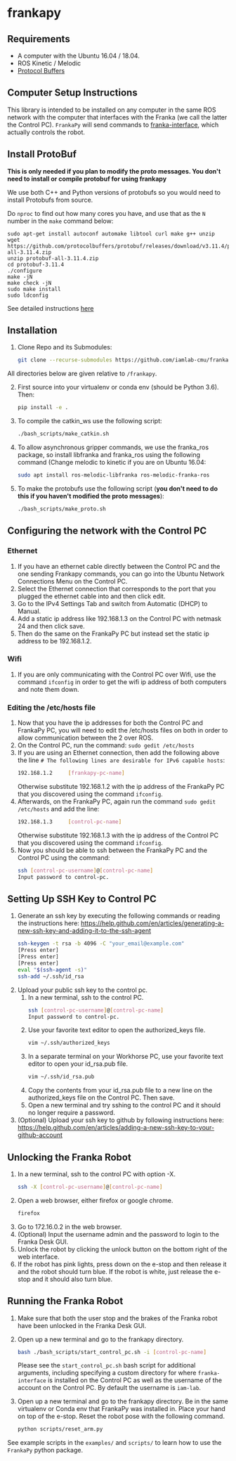 # frankapy

## Requirements

* A computer with the Ubuntu 16.04 / 18.04.
* ROS Kinetic / Melodic
* [Protocol Buffers](https://github.com/protocolbuffers/protobuf)

## Computer Setup Instructions

This library is intended to be installed on any computer in the same ROS network with the computer that interfaces with the Franka (we call the latter the Control PC).
`FrankaPy` will send commands to [franka-interface](https://github.com/iamlab-cmu/franka-interface), which actually controls the robot.

## Install ProtoBuf

**This is only needed if you plan to modify the proto messages. You don't need to install or compile protobuf for using frankapy**

We use both C++ and Python versions of protobufs so you would need to install Protobufs from source. 

Do `nproc` to find out how many cores you have, and use that as the `N` number in the `make` command below:

```shell
sudo apt-get install autoconf automake libtool curl make g++ unzip
wget https://github.com/protocolbuffers/protobuf/releases/download/v3.11.4/protobuf-all-3.11.4.zip
unzip protobuf-all-3.11.4.zip
cd protobuf-3.11.4
./configure
make -jN
make check -jN
sudo make install
sudo ldconfig
```
See detailed instructions [here](https://github.com/protocolbuffers/protobuf/blob/master/src/README.md)

## Installation

1. Clone Repo and its Submodules:

   ```bash
   git clone --recurse-submodules https://github.com/iamlab-cmu/frankapy.git
   ```
All directories below are given relative to `/frankapy`.

2. First source into your virtualenv or conda env (should be Python 3.6). Then:
   ```bash
   pip install -e .
   ```
   
3. To compile the catkin_ws use the following script:
	```bash
   ./bash_scripts/make_catkin.sh
   ```

4. To allow asynchronous gripper commands, we use the franka\_ros package, so install libfranka and franka\_ros using the following command (Change melodic to kinetic if you are on Ubuntu 16.04:
   ```bash
   sudo apt install ros-melodic-libfranka ros-melodic-franka-ros
   ```

5. To make the protobufs use the following script (**you don't need to do this if you haven't modified the proto messages**):
	```bash
   ./bash_scripts/make_proto.sh
   ```

## Configuring the network with the Control PC
### Ethernet
1. If you have an ethernet cable directly between the Control PC and the one sending Frankapy commands, you can go into the Ubuntu Network Connections Menu on the Control PC.
2. Select the Ethernet connection that corresponds to the port that you plugged the ethernet cable into and then click edit.
3. Go to the IPv4 Settings Tab and switch from Automatic (DHCP) to Manual.
4. Add a static ip address like 192.168.1.3 on the Control PC with netmask 24 and then click save.
5. Then do the same on the FrankaPy PC but instead set the static ip address to be 192.168.1.2.

### Wifi
1. If you are only communicating with the Control PC over Wifi, use the command `ifconfig` in order to get the wifi ip address of both computers and note them down.

### Editing the /etc/hosts file
1. Now that you have the ip addresses for both the Control PC and FrankaPy PC, you will need to edit the /etc/hosts files on both in order to allow communication between the 2 over ROS.
2. On the Control PC, run the command: `sudo gedit /etc/hosts`
3. If you are using an Ethernet connection, then add the following above the line `# The following lines are desirable for IPv6 capable hosts`:
   ```bash
   192.168.1.2     [frankapy-pc-name]
   ```
   Otherwise substitute 192.168.1.2 with the ip address of the FrankaPy PC that you discovered using the command `ifconfig`.
4. Afterwards, on the FrankaPy PC, again run the command `sudo gedit /etc/hosts` and add the line:
   ```bash
   192.168.1.3     [control-pc-name]
   ```
   Otherwise substitute 192.168.1.3 with the ip address of the Control PC that you discovered using the command `ifconfig`.
5. Now you should be able to ssh between the FrankaPy PC and the Control PC using the command:
   ```bash
   ssh [control-pc-username]@[control-pc-name]
   Input password to control-pc.
   ```

## Setting Up SSH Key to Control PC
1. Generate an ssh key by executing the following commands or reading the instructions here: https://help.github.com/en/articles/generating-a-new-ssh-key-and-adding-it-to-the-ssh-agent
   ```bash
   ssh-keygen -t rsa -b 4096 -C "your_email@example.com"
   [Press enter]
   [Press enter]
   [Press enter]
   eval "$(ssh-agent -s)"
   ssh-add ~/.ssh/id_rsa
   ```
2. Upload your public ssh key to the control pc.
   1. In a new terminal, ssh to the control PC.
      ```bash
      ssh [control-pc-username]@[control-pc-name]
      Input password to control-pc.
      ```
   2. Use your favorite text editor to open the authorized_keys file.
      ```bash
      vim ~/.ssh/authorized_keys
      ```
   3. In a separate terminal on your Workhorse PC, use your favorite text editor to open your id_rsa.pub file.
      ```bash
      vim ~/.ssh/id_rsa.pub
      ```
   4. Copy the contents from your id_rsa.pub file to a new line on the authorized_keys file on the Control PC. Then save. 
   5. Open a new terminal and try sshing to the control PC and it should no longer require a password. 
3. (Optional) Upload your ssh key to github by following instructions here: https://help.github.com/en/articles/adding-a-new-ssh-key-to-your-github-account

## Unlocking the Franka Robot
1. In a new terminal, ssh to the control PC with option -X.
   ```bash
   ssh -X [control-pc-username]@[control-pc-name]
   ```
2. Open a web browser, either firefox or google chrome.
   ```bash
   firefox
   ```
3. Go to 172.16.0.2 in the web browser.
4. (Optional) Input the username admin and the password to login to the Franka Desk GUI.
5. Unlock the robot by clicking the unlock button on the bottom right of the web interface.
6. If the robot has pink lights, press down on the e-stop and then release it and the robot should turn blue. If the robot is white, just release the e-stop and it should also turn blue.

## Running the Franka Robot

1. Make sure that both the user stop and the brakes of the Franka robot have been unlocked in the Franka Desk GUI.
2. Open up a new terminal and go to the frankapy directory.
   ```bash
   bash ./bash_scripts/start_control_pc.sh -i [control-pc-name]
   ```
   Please see the `start_control_pc.sh` bash script for additional arguments, including specifying a custom directory for where `franka-interface` is installed on the Control PC as well as the username of the account on the Control PC. By default the username is `iam-lab`.
   
3. Open up a new terminal and go to the frankapy directory. Be in the same virtualenv or Conda env that FrankaPy was installed in. Place your hand on top of the e-stop. Reset the robot pose with the following command.
   ```bash
   python scripts/reset_arm.py
   ```
   
See example scripts in the `examples/` and `scripts/` to learn how to use the `FrankaPy` python package.
